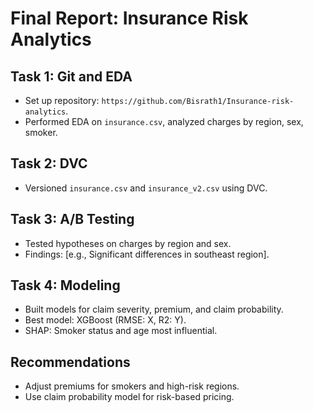 # Final Report: Insurance Risk Analytics
## Task 1: Git and EDA
- Set up repository: `https://github.com/Bisrath1/Insurance-risk-analytics`.
- Performed EDA on `insurance.csv`, analyzed charges by region, sex, smoker.
## Task 2: DVC
- Versioned `insurance.csv` and `insurance_v2.csv` using DVC.
## Task 3: A/B Testing
- Tested hypotheses on charges by region and sex.
- Findings: [e.g., Significant differences in southeast region].
## Task 4: Modeling
- Built models for claim severity, premium, and claim probability.
- Best model: XGBoost (RMSE: X, R2: Y).
- SHAP: Smoker status and age most influential.
## Recommendations
- Adjust premiums for smokers and high-risk regions.
- Use claim probability model for risk-based pricing.
